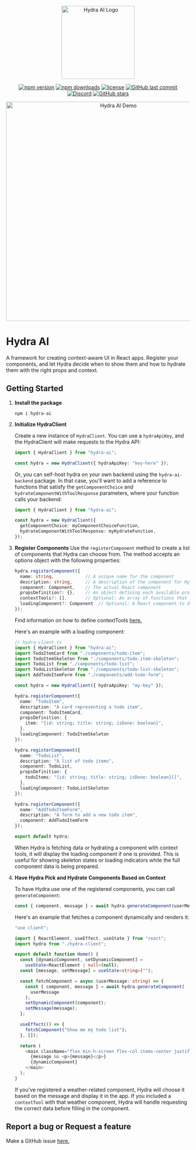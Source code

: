 <p align="center">
  <img src="https://raw.githubusercontent.com/michaelmagan/hydraai/main/github-hydra-ai.png" alt="Hydra AI Logo" width="200">
</p>

<p align="center">
  <a href="https://www.npmjs.com/package/hydra-ai"><img src="https://img.shields.io/npm/v/hydra-ai.svg" alt="npm version"></a>
  <a href="https://www.npmjs.com/package/hydra-ai"><img src="https://img.shields.io/npm/dm/hydra-ai.svg" alt="npm downloads"></a>
  <a href="https://github.com/michaelmagan/hydraai/blob/main/LICENSE"><img src="https://img.shields.io/github/license/michaelmagan/hydraai.svg" alt="license"></a>
  <a href="https://github.com/michaelmagan/hydraai/commits/main"><img src="https://img.shields.io/github/last-commit/michaelmagan/hydraai.svg" alt="GitHub last commit"></a>
  <a href="https://discord.gg/dJNvPEHth6"><img src="https://img.shields.io/discord/1251581895414911016?color=7289da&label=discord" alt="Discord"></a>
  <a href="https://github.com/michaelmagan/hydraai/stargazers"><img src="https://img.shields.io/github/stars/michaelmagan/hydraai.svg?style=social" alt="GitHub stars"></a>
</p>

<p align="center">
  <img src="https://github.com/user-attachments/assets/2501fd99-f768-43f5-96cc-d113c4f95903" alt="Hydra AI Demo" width="600">
</p>

# Hydra AI

A framework for creating context-aware UI in React apps. Register your components, and let Hydra decide when to show them and how to hydrate them with the right props and context.

## Getting Started

1. **Install the package**

   ```shell
   npm i hydra-ai
   ```

2. **Initialize HydraClient**

   Create a new instance of `HydraClient`. You can use a `hydraApiKey`, and the HydraClient will make requests to the Hydra API:

   ```typescript
   import { HydraClient } from "hydra-ai";

   const hydra = new HydraClient({ hydraApiKey: "key-here" });
   ```

   Or, you can self-host hydra on your own backend using the `hydra-ai-backend` package. In that case, you'll want to add a reference to functions that satisfy the `getComponentChoice` and `hydrateComponentWithToolResponse` parameters, where your function calls your backend:

   ```typescript
   import { HydraClient } from "hydra-ai";

   const hydra = new HydraClient({
     getComponentChoice: myComponentChoiceFunction,
     hydrateComponentWithToolResponse: myHydrateFunction,
   });
   ```

3. **Register Components**
   Use the `registerComponent` method to create a list of components that Hydra can choose from. The method accepts an options object with the following properties:

   ```typescript
   hydra.registerComponent({
     name: string,            // A unique name for the component
     description: string,     // A description of the component for Hydra to understand when to use it
     component: Component,    // The actual React component
     propsDefinition?: {},    // An object defining each available prop and its type
     contextTools?: [],       // Optional: An array of functions that Hydra can call to gather extra data
     loadingComponent?: Component  // Optional: A React component to display while Hydra is generating props
   });
   ```

   Find information on how to define contextTools [here.](/package/docs/context-tools.md)

   Here's an example with a loading component:

   ```typescript
   // hydra-client.ts
   import { HydraClient } from "hydra-ai";
   import TodoItemCard from "./components/todo-item";
   import TodoItemSkeleton from "./components/todo-item-skeleton";
   import TodoList from "./components/todo-list";
   import TodoListSkeleton from "./components/todo-list-skeleton";
   import AddTodoItemForm from "./components/add-todo-form";

   const hydra = new HydraClient({ hydraApiKey: "my-key" });

   hydra.registerComponent({
     name: "TodoItem",
     description: "A card representing a todo item",
     component: TodoItemCard,
     propsDefinition: {
       item: "{id: string; title: string; isDone: boolean}",
     },
     loadingComponent: TodoItemSkeleton
   });

   hydra.registerComponent({
     name: "TodoList",
     description: "A list of todo items",
     component: TodoList,
     propsDefinition: {
       todoItems: "{id: string; title: string; isDone: boolean}[]",
     },
     loadingComponent: TodoListSkeleton
   });

   hydra.registerComponent({
     name: "AddTodoItemForm",
     description: "A form to add a new todo item",
     component: AddTodoItemForm
   });

   export default hydra;
   ```

   When Hydra is fetching data or hydrating a component with context tools, it will display the loading component if one is provided. This is useful for showing skeleton states or loading indicators while the full component data is being prepared.

4. **Have Hydra Pick and Hydrate Components Based on Context**

   To have Hydra use one of the registered components, you can call `generateComponent`:

   ```typescript
   const { component, message } = await hydra.generateComponent(userMessage);
   ```

   Here's an example that fetches a component dynamically and renders it:

   ```typescript
   "use client";

   import { ReactElement, useEffect, useState } from "react";
   import hydra from "./hydra-client";

   export default function Home() {
     const [dynamicComponent, setDynamicComponent] =
       useState<ReactElement | null>(null);
     const [message, setMessage] = useState<string>("");

     const fetchComponent = async (userMessage: string) => {
       const { component, message } = await hydra.generateComponent(
         userMessage
       );
       setDynamicComponent(component);
       setMessage(message);
     };

     useEffect(() => {
       fetchComponent("Show me my todo list");
     }, []);

     return (
       <main className="flex min-h-screen flex-col items-center justify-center">
         {message && <p>{message}</p>}
         {dynamicComponent}
       </main>
     );
   }
   ```

   If you've registered a weather-related component, Hydra will choose it based on the message and display it in the app. If you included a `contextTool` with that weather component, Hydra will handle requesting the correct data before filling in the component.

## Report a bug or Request a feature

Make a GitHub issue [here.](https://github.com/michaelmagan/hydraai/issues/new)
